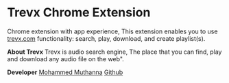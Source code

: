 # Trevx Chrome Extension


Chrome extension with app experience, This extension enables you to use [trevx.com](http://trevx.com/) functionality: search, play, download, and create playlist(s).


**About Trevx**
Trevx is audio search engine, The place that you can find, play and download any audio file on the web".

**Developer**
[Mohammed Muthanna](http://mohd.im)
[Github](https://github.com/mohdmuthanna)
